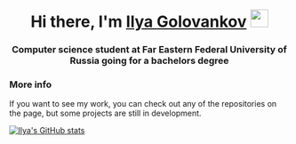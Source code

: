 <h1 align="center">Hi there, I'm <a href="https://golovankov.ru/" target="_blank">Ilya Golovankov</a> 
<img src="https://github.com/blackcater/blackcater/raw/main/images/Hi.gif" height="32"/></h1>
<h3 align="center">Computer science student at Far Eastern Federal University of Russia going for a bachelors degree</h3>



### More info
If you want to see my work, you can check out any of the repositories on the page, but some projects are still in development.

[![Ilya's GitHub stats](https://github-readme-stats.vercel.app/api?username=FroggyKwa&theme=gotham&count_private=true&show_icons=true&custom_title=Ilya%27s%20GitHub%20stats)](https://github.com/FroggyKwa?tab=repositories)
